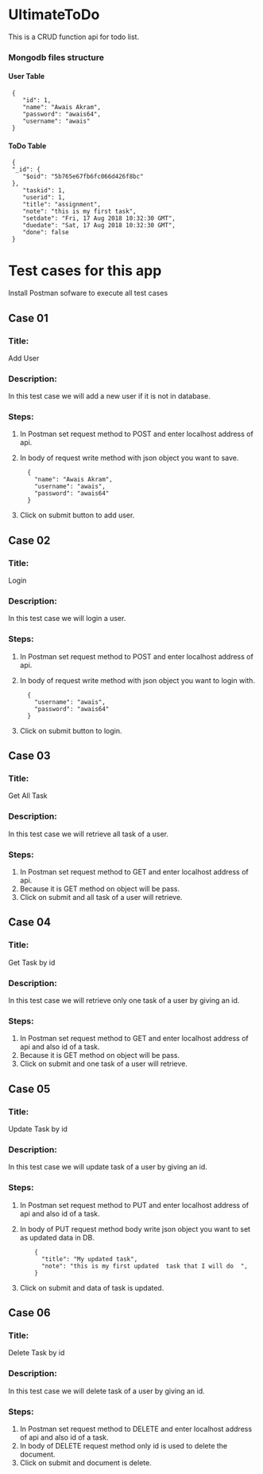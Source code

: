 # UltimateToDo
This is a CRUD function api for todo list.

###  Mongodb files structure

#### User Table
     {
        "id": 1,
        "name": "Awais Akram",
        "password": "awais64",
        "username": "awais"
     }
#### ToDo Table
     {
     "_id": {
        "$oid": "5b765e67fb6fc066d426f8bc"
     },
        "taskid": 1,
        "userid": 1,
        "title": "assignment",
        "note": "this is my first task",
        "setdate": "Fri, 17 Aug 2018 10:32:30 GMT",
        "duedate": "Sat, 17 Aug 2018 10:32:30 GMT",
        "done": false
     }
     
# Test cases for this app 
Install Postman sofware to execute all test cases

## Case 01
### Title: 
   Add User
### Description:
   In this test case we will add a new user if it is not in database.
### Steps:
   1) In Postman set request method to POST and enter localhost address of api.
   2) In body of request write method with json object you want to save.
       
            {
              "name": "Awais Akram",
              "username": "awais",
              "password": "awais64"
            }
       
   3) Click on submit button to add user.

## Case 02
### Title: 
   Login
### Description:
   In this test case we will login a user.
### Steps:
   1) In Postman set request method to POST and enter localhost address of api.
   2) In body of request write method with json object you want to login with.
        
            {
              "username": "awais",
              "password": "awais64"
            }   
   
   3) Click on submit button to login.

## Case 03
### Title: 
   Get All Task
### Description:
   In this test case we will retrieve all task of a user.
### Steps:
   1) In Postman set request method to GET and enter localhost address of api.
   2) Because it is GET method on object will be pass.
   3) Click on submit and all task of a user will retrieve.
   
## Case 04
### Title: 
   Get Task by id
### Description:
   In this test case we will retrieve only one task of a user by giving an id.
### Steps:
   1) In Postman set request method to GET and enter localhost address of api and also id of a task.
   2) Because it is GET method on object will be pass.
   3) Click on submit and one task of a user will retrieve.

## Case 05
### Title: 
   Update Task by id
### Description:
   In this test case we will update task of a user by giving an id.
### Steps:
   1) In Postman set request method to PUT and enter localhost address of api and also id of a task.
   2) In body of PUT request method body write json object you want to set as updated data in DB.
   
              {
                "title": "My updated task",
                "note": "this is my first updated  task that I will do  ",
              }
   
   3) Click on submit and data of task is updated.

## Case 06
### Title: 
   Delete Task by id
### Description:
   In this test case we will delete task of a user by giving an id.
### Steps:
   1) In Postman set request method to DELETE and enter localhost address of api and also id of a task.
   2) In body of DELETE request method only id is used to delete the document.
   3) Click on submit and document is delete.



          
